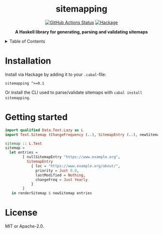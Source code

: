 <h1 align="center">sitemapping</h1>
<p align="center">
    <a href="https://github.com/sondr3/sitemapping/actions"><img alt="GitHub Actions Status" src="https://github.com/sondr3/sitemapping/workflows/pipeline/badge.svg" /></a>
    <a href="http://hackage.haskell.org/package/sitemapping"><img alt="Hackage" src="https://img.shields.io/hackage/v/sitemapping.svg" /></a>
</p>

<p align="center">
    <b>A Haskell library for generating, parsing and validating sitemaps</b>
</p>

<details>
<summary>Table of Contents</summary>
<br />

## Table of Contents

- [Installation](#installation)
- [Getting started](#getting-started)
- [License](#license)
</details>

# Installation

Install via Hackage by adding it to your `.cabal`-file: 

```cabal
sitemapping ^>=0.1
```

Or install the CLI used to parse/validate sitemaps with `cabal install sitemapping`.

# Getting started

```haskell
import qualified Data.Text.Lazy as L
import Text.Sitemap (ChangeFrequency (..), SitemapEntry (..), newSitemap, nullSitemapEntry, renderSitemap)

sitemap :: L.Text
sitemap =
  let entries =
        [ nullSitemapEntry "https://www.example.org",
          SitemapEntry
            { loc = "https://www.example.org/about/",
              priority = Just 0.8,
              lastModified = Nothing,
              changeFreq = Just Yearly
            }
        ]
   in renderSitemap $ newSitemap entries
```

# License

MIT or Apache-2.0.
